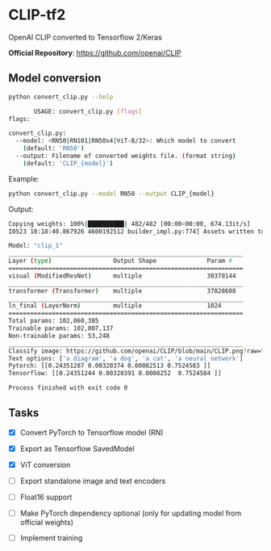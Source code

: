 # CLIP-tf2
OpenAI CLIP converted to Tensorflow 2/Keras

__Official Repository__: https://github.com/openai/CLIP

## Model conversion
```sh
python convert_clip.py --help

       USAGE: convert_clip.py [flags]
flags:

convert_clip.py:
  --model: <RN50|RN101|RN50x4|ViT-B/32>: Which model to convert
    (default: 'RN50')
  --output: Filename of converted weights file. (format string)
    (default: 'CLIP_{model}')
```

Example:
```sh
python convert_clip.py --model RN50 --output CLIP_{model}
```
Output: 
```sh
Copying weights: 100%|██████████| 482/482 [00:00<00:00, 674.13it/s]
I0523 18:18:40.867926 4600192512 builder_impl.py:774] Assets written to: CLIP_RN50/assets

Model: "clip_1"
_________________________________________________________________
Layer (type)                 Output Shape              Param #   
=================================================================
visual (ModifiedResNet)      multiple                  38370144  
_________________________________________________________________
transformer (Transformer)    multiple                  37828608  
_________________________________________________________________
ln_final (LayerNorm)         multiple                  1024      
=================================================================
Total params: 102,060,385
Trainable params: 102,007,137
Non-trainable params: 53,248
_________________________________________________________________
Classify image: https://github.com/openai/CLIP/blob/main/CLIP.png?raw=true
Text options: ['a diagram', 'a dog', 'a cat', 'a neural network']
Pytorch: [[0.24351287 0.00320374 0.00082513 0.7524583 ]]
Tensorflow: [[0.24351244 0.00320391 0.0008252  0.7524584 ]]

Process finished with exit code 0
```

## Tasks
- [x] Convert PyTorch to Tensorflow model (RN)
- [x] Export as Tensorflow SavedModel
- [x] ViT conversion
- [ ] Export standalone image and text encoders
- [ ] Float16 support
- [ ] Make PyTorch dependency optional (only for updating model from official weights)
- [ ] Implement training


